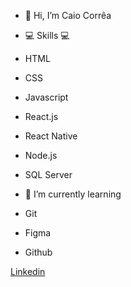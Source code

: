 - 👋 Hi, I’m Caio Corrêa

- 💻 Skills 💻
- HTML
- CSS
- Javascript
- React.js
- React Native
- Node.js
- SQL Server
  
- 🌱 I’m currently learning
- Git
- Figma
- Github

<a href="https://www.linkedin.com/in/caio-corr%C3%AAa-241ab5123/">Linkedin</a>


<!---
Caiiocorrea/Caiiocorrea is a ✨ special ✨ repository because its `README.md` (this file) appears on your GitHub profile.
You can click the Preview link to take a look at your changes.
--->
